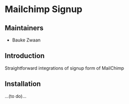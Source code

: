 # Mailchimp Signup

## Maintainers

 * Bauke Zwaan <bauke at hamaka dot nl>

## Introduction

Straightforward integrations of signup form of MailChimp

## Installation

...(to do)...

